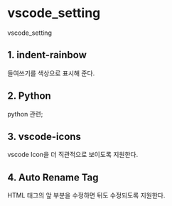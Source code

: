 # vscode_setting
vscode_setting

## 1. indent-rainbow
들여쓰기를 색상으로 표시해 준다.

## 2. Python
python 관련;

## 3. vscode-icons
vscode Icon을 더 직관적으로 보이도록 지원한다.

## 4. Auto Rename Tag
HTML 태그의 앞 부분을 수정하면 뒤도 수정되도록 지원한다.
